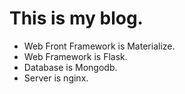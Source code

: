 # This is my blog.

- Web Front Framework is Materialize.
- Web Framework is Flask.
- Database is Mongodb.
- Server is nginx.
